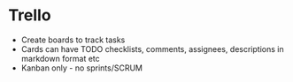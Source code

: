 # Trello

* Create boards to track tasks
* Cards can have TODO checklists, comments, assignees, descriptions in markdown format etc
* Kanban only - no sprints/SCRUM
